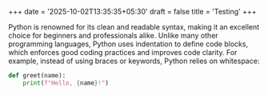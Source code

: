 +++
date = '2025-10-02T13:35:35+05:30'
draft = false
title = 'Testing'
+++

Python is renowned for its clean and readable syntax, making it an excellent choice for beginners and professionals alike. Unlike many other programming languages, Python uses indentation to define code blocks, which enforces good coding practices and improves code clarity. For example, instead of using braces or keywords, Python relies on whitespace:

```python
def greet(name):
    print(f"Hello, {name}!")